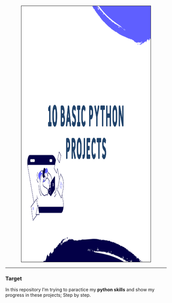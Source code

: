 <p align="center" width="100%">
    <img width="80%" border='1px' height='800px' src="Images\BPP02.png">
</p>

---

<h3>Target</h3>
<p> In this repository I'm trying to paractice my <b>python skills</b> and show my progress in these projects; Step by step. </p>
